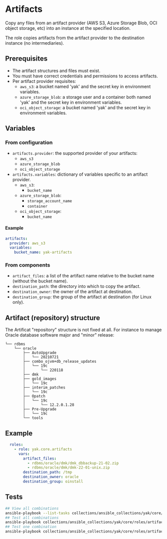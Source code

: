 # Artifacts

Copy any files from an artifact provider (AWS S3, Azure Storage Blob, OCI object storage, etc)
into an instance at the specified location.

The role copies artifacts from the artifact provider to the destination instance (no intermediaries).

## Prerequisites

- The artifact structures and files must exist.
- You must have correct credentials and permissions to access artifacts.
- Per artifact provider requisites:
  - `aws_s3`: a bucket named 'yak' and the secret key in environment variables.
  - `azure_storage_blob`: a storage user and a container both named 'yak' and the secret key in environment variables.
  - `oci_object_storage`: a bucket named 'yak' and the secret key in environment variables.

## Variables

### From configuration

- `artifacts.provider`: the supported provider of your artifacts:
  - `aws_s3`
  - `azure_storage_blob`
  - `oci_object_storage`
- `artifacts.variables`: dictionary of variables specific to an artifact provider.
  - `aws_s3`:
    - `bucket_name`
  - `azure_storage_blob`:
    - `storage_account_name`
    - `container`
  - `oci_object_storage`:
    - `bucket_name`

#### Example

```yaml
artifacts:
  provider: aws_s3
  variables:
    bucket_name: yak-artifacts
```

### From components

- `artifact_files`: a list of the artifact name relative to the bucket name (without the bucket name).
- `destination_path`: the directory into which to copy the artifact.
- `destination_owner`: the owner of the artifact at destination.
- `destination_group`: the group of the artifact at destination (for Linux only).

## Artifact (repository) structure

The Artificat "repository" structure is not fixed at all.
For instance to manage Oracle database software major and "minor" release:

```
└── rdbms
    └── oracle
        ├── AutoUpgrade
        │   └── 20210721
        ├── combo_ojvm+db_release_updates
        │   └── 19c
        │       └── 220118
        ├── dmk
        ├── gold_images
        │   └── 19c
        ├── interim_patches
        │   └── 19c
        ├── Opatch
        │   └── 19c
        │       └── 12.2.0.1.28
        ├── Pre-Upgrade
        │   └── 19c
        └── tools
```

## Example

```yaml
  roles:
    - role: yak.core.artifacts
      vars:
        artifact_files:
          - rdbms/oracle/dmk/dmk_dbbackup-21-02.zip
          - rdbms/oracle/dmk/dmk-22-01-unix.zip
        destination_path: /tmp
        destination_owner: oracle
        destination_group: oinstall
```

## Tests

```bash
## View all combinations
ansible-playbook --list-tasks collections/ansible_collections/yak/core/roles/artifacts/tests/test.yml
## Test all combinations
ansible-playbook collections/ansible_collections/yak/core/roles/artifacts/tests/test.yml
## Test one combination
ansible-playbook collections/ansible_collections/yak/core/roles/artifacts/tests/test.yml --tags=aws_s3_linux
```
